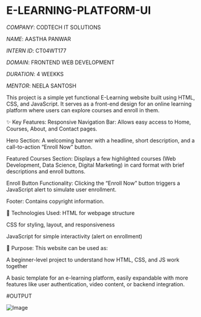 # E-LEARNING-PLATFORM-UI

*COMPANY*: CODTECH IT SOLUTIONS

*NAME*: AASTHA PANWAR

*INTERN ID*: CT04WT177

*DOMAIN*: FRONTEND WEB DEVELOPMENT

*DURATION*: 4 WEEKKS

*MENTOR*: NEELA SANTOSH

This project is a simple yet functional E-Learning website built using HTML, CSS, and JavaScript. It serves as a front-end design for an online learning platform where users can explore courses and enroll in them.

✨ Key Features:
Responsive Navigation Bar: Allows easy access to Home, Courses, About, and Contact pages.

Hero Section: A welcoming banner with a headline, short description, and a call-to-action “Enroll Now” button.

Featured Courses Section: Displays a few highlighted courses (Web Development, Data Science, Digital Marketing) in card format with brief descriptions and enroll buttons.

Enroll Button Functionality: Clicking the “Enroll Now” button triggers a JavaScript alert to simulate user enrollment.

Footer: Contains copyright information.

🧩 Technologies Used:
HTML for webpage structure

CSS for styling, layout, and responsiveness

JavaScript for simple interactivity (alert on enrollment)

🎯 Purpose:
This website can be used as:

A beginner-level project to understand how HTML, CSS, and JS work together

A basic template for an e-learning platform, easily expandable with more features like user authentication, video content, or backend integration.

#OUTPUT

![Image](https://github.com/user-attachments/assets/5ec95531-8fb8-449e-a700-a8d87f2c6072)
